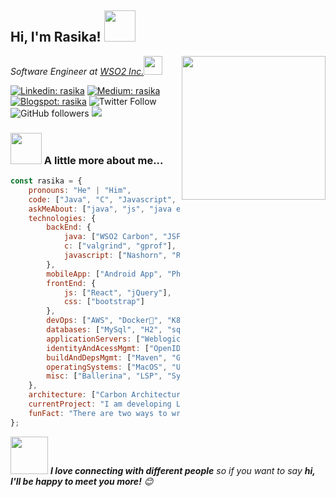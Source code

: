 <h2>Hi, I'm Rasika! <img src="https://media.giphy.com/media/12oufCB0MyZ1Go/giphy.gif" width="50"></h2>
<img align='right' src="https://media.giphy.com/media/M9gbBd9nbDrOTu1Mqx/giphy.gif" width="230">
<p><em>Software Engineer at <a href="https://wso2.com/">WSO2 Inc.</a><img src="https://media.giphy.com/media/WUlplcMpOCEmTGBtBW/giphy.gif" width="30"> 
</em></p>

[![Linkedin: rasika](https://img.shields.io/badge/-rasika-blue?style=flat-square&logo=Linkedin&logoColor=white&link=https://www.linkedin.com/in/rasikaperera/)](https://www.linkedin.com/in/rasikaperera/)
[![Medium: rasika](https://img.shields.io/badge/-@rasika90-brightgreen?style=flat-square&logo=Medium&logoColor=white&link=https://medium.com/@rasika90/)](https://medium.com/@rasika90)
[![Blogspot: rasika](
https://img.shields.io/badge/-tiriboy-orange?style=flat-square&logo=Blogger&logoColor=white&link=http://tiriboy.blogspot.com/)](http://tiriboy.blogspot.com/)
![Twitter Follow](https://img.shields.io/twitter/follow/rasika90?label=Follow)
![GitHub followers](https://img.shields.io/github/followers/rasika?label=Follow&style=social)
![](https://visitor-badge.glitch.me/badge?page_id=rasika)

### <img src="https://media.giphy.com/media/VgCDAzcKvsR6OM0uWg/giphy.gif" width="50"> A little more about me...  

```javascript
const rasika = {
    pronouns: "He" | "Him",
    code: ["Java", "C", "Javascript", "Typescript", "Python", "php"],
    askMeAbout: ["java", "js", "java ee", "microservices", "machince-learning", "blockchain", "iot"],
    technologies: {
        backEnd: {
            java: ["WSO2 Carbon", "JSF", "JSP", "EJB", "TestNG", "Jackson", "GSON", "JAXB", "Xerces", "Mockito", "Powermock"],
            c: ["valgrind", "gprof"],
            javascript: ["Nashorn", "RhinoJs"]
        },
        mobileApp: ["Android App", "PhoneGap"],
        frontEnd: {
            js: ["React", "jQuery"],
            css: ["bootstrap"]
        },
        devOps: ["AWS", "Docker🐳", "K8", "Nginx"],
        databases: ["MySql", "H2", "sqlite", "DB2"],
        applicationServers: ["Weblogic", "IBM Websphere", "TomCat"],
        identityAndAcessMgmt: ["OpenID", "OAuth2", "JWT", "SAML"],
        buildAndDepsMgmt: ["Maven", "Gradle", "Travis", "Jenkins"],
        operatingSystems: ["MacOS", "Ubuntu", "Windows"],
        misc: ["Ballerina", "LSP", "Synapse", "SOAP", "XMPP", "ModBus", "MQTT", "Firebase", "Solidity", "php"]
    },
    architecture: ["Carbon Architecture", "SOA", "Microservices", "MVC", "Progressive web applications", "Single page applications"],
    currentProject: "I am developing Language Server for BallerinaLang using Java",
    funFact: "There are two ways to write error-free programs; only the third one works"
};
```

<img src="https://media.giphy.com/media/LnQjpWaON8nhr21vNW/giphy.gif" width="60"> <em><b>I love connecting with different people</b> so if you want to say <b>hi, I'll be happy to meet you more!</b> 😊</em>
